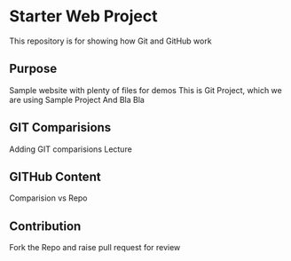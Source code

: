 # Starter Web Project

This repository is for showing how Git and GitHub work

## Purpose

Sample website with plenty of files for demos
This is Git Project, which we are using Sample Project
And Bla Bla
## GIT Comparisions
Adding GIT comparisions Lecture
## GITHub Content
Comparision vs Repo
## Contribution
Fork the Repo and raise pull request for review 
